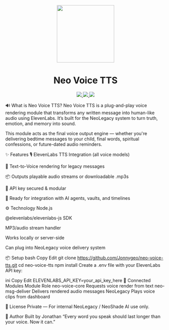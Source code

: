 <p align="center"> <a href="https://neo-shade.com"> <img src="https://neo-shade.com/wp-content/uploads/2025/07/NeoLegacyBanner.jpg" height="180"> </a> <h1 align="center"> Neo Voice TTS </h1> </p> <p align="center"> <a href="https://x.com/neoshade2025"> <img src="https://img.shields.io/badge/X-Twitter-black?style=for-the-badge&logo=twitter&logoColor=white"> </a> <a href="https://youtube.com/@neoshade"> <img src="https://img.shields.io/badge/YouTube-Subscribe-red?style=for-the-badge&logo=youtube&logoColor=white"> </a> <a href="https://social.neo-shade.com"> <img src="https://img.shields.io/badge/NeoShade%20Social-Join-blueviolet?style=for-the-badge&logo=discourse&logoColor=white"> </a> </p>
🔊 What is Neo Voice TTS?
Neo Voice TTS is a plug-and-play voice rendering module that transforms any written message into human-like audio using ElevenLabs. It’s built for the NeoLegacy system to turn truth, emotion, and memory into sound.

This module acts as the final voice output engine — whether you're delivering bedtime messages to your child, final words, spiritual confessions, or future-dated audio reminders.

✨ Features
🎙️ ElevenLabs TTS Integration (all voice models)

🔁 Text-to-Voice rendering for legacy messages

📦 Outputs playable audio streams or downloadable .mp3s

🔐 API key secured & modular

🧠 Ready for integration with AI agents, vaults, and timelines

⚙️ Technology
Node.js

@elevenlabs/elevenlabs-js SDK

MP3/audio stream handler

Works locally or server-side

Can plug into NeoLegacy voice delivery system

📦 Setup
bash
Copy
Edit
git clone https://github.com/Jonnygeo/neo-voice-tts.git
cd neo-voice-tts
npm install
Create a .env file with your ElevenLabs API key:

ini
Copy
Edit
ELEVENLABS_API_KEY=your_api_key_here
🧩 Connected Modules
Module	Role
neo-voice-core	Requests voice render from text
neo-msg-deliver	Delivers rendered audio messages
NeoLegacy	Plays voice clips from dashboard

📜 License
Private — For internal NeoLegacy / NeoShade AI use only.

👤 Author
Built by Jonathan
“Every word you speak should last longer than your voice. Now it can.”
